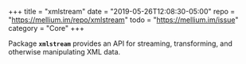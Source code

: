 +++
title    = "xmlstream"
date     = "2019-05-26T12:08:30-05:00"
repo     = "https://mellium.im/repo/xmlstream"
todo     = "https://mellium.im/issue"
category = "Core"
+++

Package **`xmlstream`** provides an API for streaming, transforming, and
otherwise manipulating XML data.
